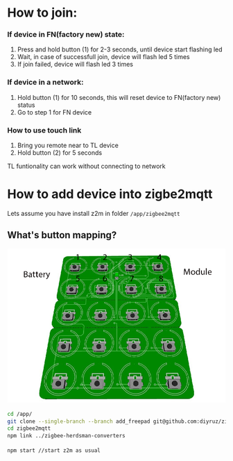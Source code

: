 # How to join:
### If device in FN(factory new) state:
1. Press and hold button (1) for 2-3 seconds, until device start flashing led
2. Wait, in case of successfull join, device will flash led 5 times
3. If join failed, device will flash led 3 times

### If device in a network:
1. Hold button (1) for 10 seconds, this will reset device to FN(factory new) status
2. Go to step 1 for FN device



### How to use touch link
1. Bring you remote near to TL device
2. Hold button (2) for 5 seconds

TL funtionality can work without connecting to network

# How to add device into zigbe2mqtt
Lets assume you have install z2m in folder `/app/zigbee2mqtt`

## What's button mapping?

![Here](./images/zigbee_keypad22.png)

```bash
cd /app/
git clone --single-branch --branch add_freepad git@github.com:diyruz/zigbee-herdsman-converters.git
cd zigbee2mqtt
npm link ../zigbee-herdsman-converters

npm start //start z2m as usual
```



